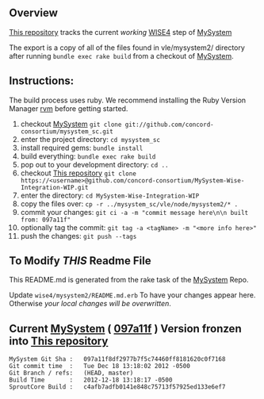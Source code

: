 

## Overview
[This repository][] tracks the current _working_ [WISE4][] step of [MySystem][mysystem]

The export is a copy of all of the files found in vle/mysystem2/ directory after running `bundle exec rake build`
from a checkout of [MySystem][].

## Instructions:

The build process uses ruby. We recommend installing the Ruby Version Manager [rvm][] before getting started.

1. checkout [MySystem][]  `git clone git://github.com/concord-consortium/mysystem_sc.git`
1. enter the project directory: `cd mysystem_sc`
1. install required gems:  `bundle install`
1. build everything: `bundle exec rake build`
1. pop out to your development directory: `cd ..`
1. checkout [This repository][] `git clone https://<username>@github.com/concord-consortium/MySystem-Wise-Integration-WIP.git`
1. enter the directory: `cd MySystem-Wise-Integration-WIP`
1. copy the files over: `cp -r ../mysystem_sc/vle/node/mysystem2/* .`
1. commit your changes: `git ci -a -m "commit message here\n\n built from: 097a11f"`
1. optionally tag the commit: `git tag -a <tagName> -m "<more info here>"`
1. push the changes: `git push --tags`

## To Modify *THIS* Readme File

This README.md is generated from the rake task of the [MySystem][] Repo.

Update `wise4/mysystem2/README.md.erb` To have your changes appear here.
Otherwise *your local changes will be overwritten*.


## Current [MySystem][] ( [097a11f][] ) Version fronzen into [This repository][]

    MySystem Git Sha :   097a11f8df2977b7f5c74460ff8181620c0f7168
    Git commit time  :   Tue Dec 18 13:18:02 2012 -0500
    Git Branch / refs:   (HEAD, master)
    Build Time       :   2012-12-18 13:18:17 -0500
    SproutCore Build :   c4afb7adfb0141e848c75713f57925ed133e6ef7

[097a11f]: https://github.com/concord-consortium/mysystem_sc/commits/097a11f8df2977b7f5c74460ff8181620c0f7168
[This repository]: https://github.com/concord-consortium/MySystem-Wise-Integration-WIP
[WISE4]: http://wise4.org
[MySystem]: https://github.com/concord-consortium/mysystem_sc
[rvm]: http://beginrescueend.com

